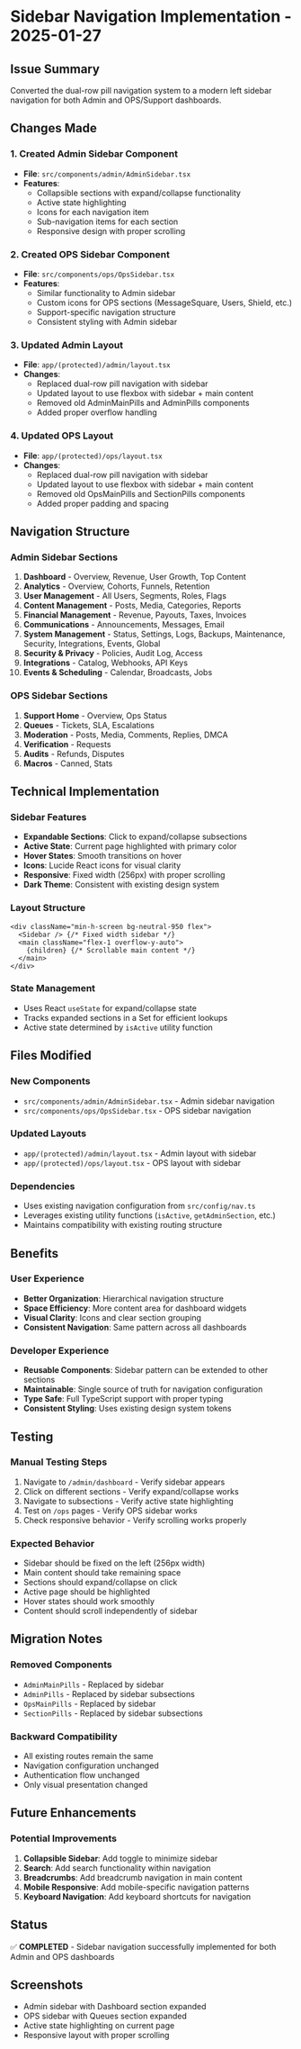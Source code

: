 # Sidebar Navigation Implementation - 2025-01-27

## Issue Summary
Converted the dual-row pill navigation system to a modern left sidebar navigation for both Admin and OPS/Support dashboards.

## Changes Made

### 1. Created Admin Sidebar Component
- **File**: `src/components/admin/AdminSidebar.tsx`
- **Features**:
  - Collapsible sections with expand/collapse functionality
  - Active state highlighting
  - Icons for each navigation item
  - Sub-navigation items for each section
  - Responsive design with proper scrolling

### 2. Created OPS Sidebar Component
- **File**: `src/components/ops/OpsSidebar.tsx`
- **Features**:
  - Similar functionality to Admin sidebar
  - Custom icons for OPS sections (MessageSquare, Users, Shield, etc.)
  - Support-specific navigation structure
  - Consistent styling with Admin sidebar

### 3. Updated Admin Layout
- **File**: `app/(protected)/admin/layout.tsx`
- **Changes**:
  - Replaced dual-row pill navigation with sidebar
  - Updated layout to use flexbox with sidebar + main content
  - Removed old AdminMainPills and AdminPills components
  - Added proper overflow handling

### 4. Updated OPS Layout
- **File**: `app/(protected)/ops/layout.tsx`
- **Changes**:
  - Replaced dual-row pill navigation with sidebar
  - Updated layout to use flexbox with sidebar + main content
  - Removed old OpsMainPills and SectionPills components
  - Added proper padding and spacing

## Navigation Structure

### Admin Sidebar Sections
1. **Dashboard** - Overview, Revenue, User Growth, Top Content
2. **Analytics** - Overview, Cohorts, Funnels, Retention
3. **User Management** - All Users, Segments, Roles, Flags
4. **Content Management** - Posts, Media, Categories, Reports
5. **Financial Management** - Revenue, Payouts, Taxes, Invoices
6. **Communications** - Announcements, Messages, Email
7. **System Management** - Status, Settings, Logs, Backups, Maintenance, Security, Integrations, Events, Global
8. **Security & Privacy** - Policies, Audit Log, Access
9. **Integrations** - Catalog, Webhooks, API Keys
10. **Events & Scheduling** - Calendar, Broadcasts, Jobs

### OPS Sidebar Sections
1. **Support Home** - Overview, Ops Status
2. **Queues** - Tickets, SLA, Escalations
3. **Moderation** - Posts, Media, Comments, Replies, DMCA
4. **Verification** - Requests
5. **Audits** - Refunds, Disputes
6. **Macros** - Canned, Stats

## Technical Implementation

### Sidebar Features
- **Expandable Sections**: Click to expand/collapse subsections
- **Active State**: Current page highlighted with primary color
- **Hover States**: Smooth transitions on hover
- **Icons**: Lucide React icons for visual clarity
- **Responsive**: Fixed width (256px) with proper scrolling
- **Dark Theme**: Consistent with existing design system

### Layout Structure
```tsx
<div className="min-h-screen bg-neutral-950 flex">
  <Sidebar /> {/* Fixed width sidebar */}
  <main className="flex-1 overflow-y-auto">
    {children} {/* Scrollable main content */}
  </main>
</div>
```

### State Management
- Uses React `useState` for expand/collapse state
- Tracks expanded sections in a Set for efficient lookups
- Active state determined by `isActive` utility function

## Files Modified

### New Components
- `src/components/admin/AdminSidebar.tsx` - Admin sidebar navigation
- `src/components/ops/OpsSidebar.tsx` - OPS sidebar navigation

### Updated Layouts
- `app/(protected)/admin/layout.tsx` - Admin layout with sidebar
- `app/(protected)/ops/layout.tsx` - OPS layout with sidebar

### Dependencies
- Uses existing navigation configuration from `src/config/nav.ts`
- Leverages existing utility functions (`isActive`, `getAdminSection`, etc.)
- Maintains compatibility with existing routing structure

## Benefits

### User Experience
- **Better Organization**: Hierarchical navigation structure
- **Space Efficiency**: More content area for dashboard widgets
- **Visual Clarity**: Icons and clear section grouping
- **Consistent Navigation**: Same pattern across all dashboards

### Developer Experience
- **Reusable Components**: Sidebar pattern can be extended to other sections
- **Maintainable**: Single source of truth for navigation configuration
- **Type Safe**: Full TypeScript support with proper typing
- **Consistent Styling**: Uses existing design system tokens

## Testing

### Manual Testing Steps
1. Navigate to `/admin/dashboard` - Verify sidebar appears
2. Click on different sections - Verify expand/collapse works
3. Navigate to subsections - Verify active state highlighting
4. Test on `/ops` pages - Verify OPS sidebar works
5. Check responsive behavior - Verify scrolling works properly

### Expected Behavior
- Sidebar should be fixed on the left (256px width)
- Main content should take remaining space
- Sections should expand/collapse on click
- Active page should be highlighted
- Hover states should work smoothly
- Content should scroll independently of sidebar

## Migration Notes

### Removed Components
- `AdminMainPills` - Replaced by sidebar
- `AdminPills` - Replaced by sidebar subsections
- `OpsMainPills` - Replaced by sidebar
- `SectionPills` - Replaced by sidebar subsections

### Backward Compatibility
- All existing routes remain the same
- Navigation configuration unchanged
- Authentication flow unchanged
- Only visual presentation changed

## Future Enhancements

### Potential Improvements
1. **Collapsible Sidebar**: Add toggle to minimize sidebar
2. **Search**: Add search functionality within navigation
3. **Breadcrumbs**: Add breadcrumb navigation in main content
4. **Mobile Responsive**: Add mobile-specific navigation patterns
5. **Keyboard Navigation**: Add keyboard shortcuts for navigation

## Status
✅ **COMPLETED** - Sidebar navigation successfully implemented for both Admin and OPS dashboards

## Screenshots
- Admin sidebar with Dashboard section expanded
- OPS sidebar with Queues section expanded
- Active state highlighting on current page
- Responsive layout with proper scrolling
